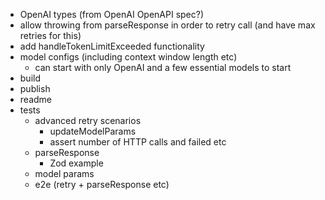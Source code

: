 - OpenAI types (from OpenAI OpenAPI spec?)
- allow throwing from parseResponse in order to retry call (and have max retries for this)
- add handleTokenLimitExceeded functionality
- model configs (including context window length etc)
  - can start with only OpenAI and a few essential models to start
- build
- publish
- readme
- tests
  - advanced retry scenarios
    - updateModelParams
    - assert number of HTTP calls and failed etc
  - parseResponse
    - Zod example
  - model params
  - e2e (retry + parseResponse etc)
